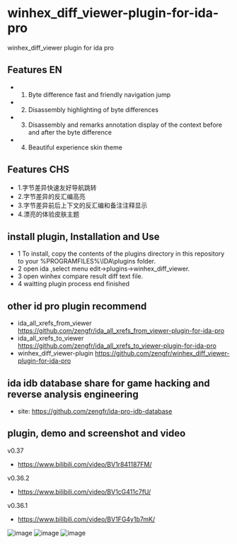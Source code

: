 # winhex_diff_viewer-plugin-for-ida-pro
winhex_diff_viewer plugin for ida pro

## Features EN ##
- 1. Byte difference fast and friendly navigation jump
- 2. Disassembly highlighting of byte differences
- 3. Disassembly and remarks annotation display of the context before and after the byte difference
- 4. Beautiful experience skin theme

## Features CHS ##
- 1.字节差异快速友好导航跳转
- 2.字节差异的反汇编高亮
- 3.字节差异前后上下文的反汇编和备注注释显示
- 4.漂亮的体验皮肤主题


## install plugin, Installation and Use ##

- 1 To install, copy the contents of the plugins directory in this repository to your %PROGRAMFILES%\IDA\plugins folder. 
- 2 open ida ,select menu edit->plugins->winhex_diff_viewer.
- 3 open winhex compare result diff text file.
- 4 waitting plugin process end finished

## other id pro plugin recommend ##
- ida_all_xrefs_from_viewer https://github.com/zengfr/ida_all_xrefs_from_viewer-plugin-for-ida-pro
- ida_all_xrefs_to_viewer https://github.com/zengfr/ida_all_xrefs_to_viewer-plugin-for-ida-pro
- winhex_diff_viewer-plugin https://github.com/zengfr/winhex_diff_viewer-plugin-for-ida-pro
## ida idb database share for game hacking and reverse analysis engineering
-  site: https://github.com/zengfr/ida-pro-idb-database
## plugin, demo and screenshot and video ##

v0.37
- https://www.bilibili.com/video/BV1r841187FM/

v0.36.2
- https://www.bilibili.com/video/BV1cG411c7fU/

v0.36.1
- https://www.bilibili.com/video/BV1FG4y1b7mK/

![image](https://user-images.githubusercontent.com/9524903/201801972-71e2e7be-4262-4e20-ab87-9a91f3be3cf5.png)
![image](https://user-images.githubusercontent.com/9524903/201802113-6460639a-407e-46aa-af32-ee9105f99136.png)
![image](https://user-images.githubusercontent.com/9524903/201802230-75827dee-f84c-45bd-9cb0-e407c0b59cf8.png)
